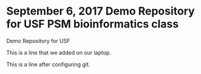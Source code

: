 # September 6, 2017 Demo Repository for USF PSM bioinformatics class 
Demo Repository for USF 

This is a line that we added on our laptop. 

This is a line after configuring git. 
